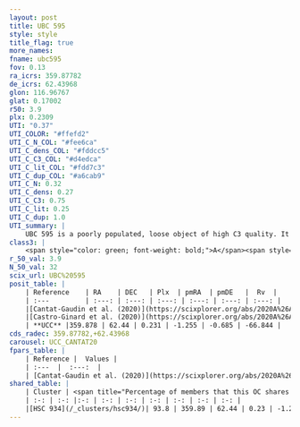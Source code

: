 ```yaml
---
layout: post
title: UBC 595
style: style
title_flag: true
more_names: 
fname: ubc595
fov: 0.13
ra_icrs: 359.87782
de_icrs: 62.43968
glon: 116.96767
glat: 0.17002
r50: 3.9
plx: 0.2309
UTI: "0.37"
UTI_COLOR: "#ffefd2"
UTI_C_N_COL: "#fee6ca"
UTI_C_dens_COL: "#fddcc5"
UTI_C_C3_COL: "#d4edca"
UTI_C_lit_COL: "#fdd7c3"
UTI_C_dup_COL: "#a6cab9"
UTI_C_N: 0.32
UTI_C_dens: 0.27
UTI_C_C3: 0.75
UTI_C_lit: 0.25
UTI_C_dup: 1.0
UTI_summary: |
    UBC 595 is a poorly populated, loose object of high C3 quality. It is poorly studied in the literature. This object shares a large percentage of members with a later reported entry.
class3: |
    <span style="color: green; font-weight: bold;">A</span><span style="color: #FFC300; font-weight: bold;">B</span>
r_50_val: 3.9
N_50_val: 32
scix_url: UBC%20595
posit_table: |
    | Reference    | RA    | DEC   | Plx  | pmRA  | pmDE   |  Rv  |
    | :---         | :---: | :---: | :---: | :---: | :---: | :---: |
    |[Cantat-Gaudin et al. (2020)](https://scixplorer.org/abs/2020A%26A...640A...1C) | 359.831 | 62.45 | 0.213 | -1.244 | -0.644 | -- |
    |[Castro-Ginard et al. (2020)](https://scixplorer.org/abs/2020A%26A...635A..45C) | 359.831 | 62.457 | 0.212 | -1.237 | -0.652 | -- |
    | **UCC** |359.878 | 62.44 | 0.231 | -1.255 | -0.685 | -66.844 | 
cds_radec: 359.87782,+62.43968
carousel: UCC_CANTAT20
fpars_table: |
    | Reference |  Values |
    | :---  |  :---:  |
    | [Cantat-Gaudin et al. (2020)](https://scixplorer.org/abs/2020A%26A...640A...1C) | `AVNN=1.5, DMNN=12.97, AgeNN=8.43` |
shared_table: |
    | Cluster | <span title="Percentage of members that this OC shares with the ones listed">%</span>   | RA   | DEC   | Plx   | pmRA  | pmDE  | Rv | UTI |
    | :-: | :-: |:-: | :-: | :-: | :-: | :-: | :-: | :-: |
    |[HSC 934](/_clusters/hsc934/)| 93.8 | 359.89 | 62.44 | 0.23 | -1.25 | -0.69 | -66.84 |0.07 |
---
```

